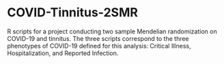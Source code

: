 # COVID-Tinnitus-2SMR
R scripts for a project conducting two sample Mendelian randomization on COVID-19 and tinnitus.
The three scripts correspond to the three phenotypes of COVID-19 defined for this analysis: Critical Illness, Hospitalization, and Reported Infection.
